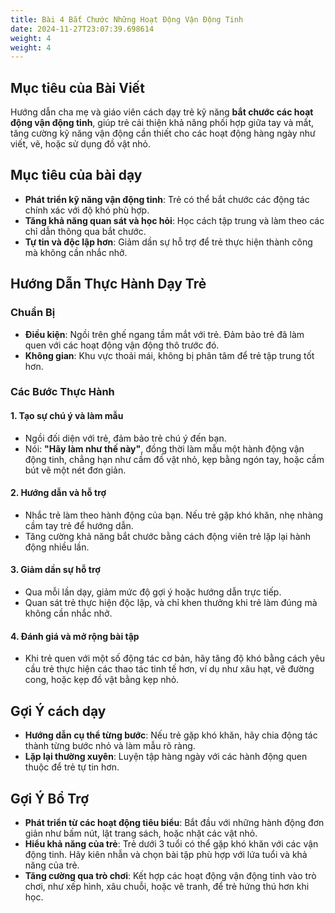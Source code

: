 ```yaml
---
title: Bài 4 Bắt Chước Những Hoạt Động Vận Động Tinh 
date: 2024-11-27T23:07:39.698614
weight: 4
weight: 4
---
```


## Mục tiêu của Bài Viết  

Hướng dẫn cha mẹ và giáo viên cách dạy trẻ kỹ năng **bắt chước các hoạt động vận động tinh**, giúp trẻ cải thiện khả năng phối hợp giữa tay và mắt, tăng cường kỹ năng vận động cần thiết cho các hoạt động hàng ngày như viết, vẽ, hoặc sử dụng đồ vật nhỏ.  

## Mục tiêu của bài dạy  

- **Phát triển kỹ năng vận động tinh**: Trẻ có thể bắt chước các động tác chính xác với độ khó phù hợp.  
- **Tăng khả năng quan sát và học hỏi**: Học cách tập trung và làm theo các chỉ dẫn thông qua bắt chước.  
- **Tự tin và độc lập hơn**: Giảm dần sự hỗ trợ để trẻ thực hiện thành công mà không cần nhắc nhở.  

## Hướng Dẫn Thực Hành Dạy Trẻ  

### Chuẩn Bị  

- **Điều kiện**: Ngồi trên ghế ngang tầm mắt với trẻ. Đảm bảo trẻ đã làm quen với các hoạt động vận động thô trước đó.  
- **Không gian**: Khu vực thoải mái, không bị phân tâm để trẻ tập trung tốt hơn.  

### Các Bước Thực Hành  

#### 1. Tạo sự chú ý và làm mẫu  
- Ngồi đối diện với trẻ, đảm bảo trẻ chú ý đến bạn.  
- Nói: **"Hãy làm như thế này"**, đồng thời làm mẫu một hành động vận động tinh, chẳng hạn như cầm đồ vật nhỏ, kẹp bằng ngón tay, hoặc cầm bút vẽ một nét đơn giản.  

#### 2. Hướng dẫn và hỗ trợ  
- Nhắc trẻ làm theo hành động của bạn. Nếu trẻ gặp khó khăn, nhẹ nhàng cầm tay trẻ để hướng dẫn.  
- Tăng cường khả năng bắt chước bằng cách động viên trẻ lặp lại hành động nhiều lần.  

#### 3. Giảm dần sự hỗ trợ  
- Qua mỗi lần dạy, giảm mức độ gợi ý hoặc hướng dẫn trực tiếp.  
- Quan sát trẻ thực hiện độc lập, và chỉ khen thưởng khi trẻ làm đúng mà không cần nhắc nhở.  

#### 4. Đánh giá và mở rộng bài tập  
- Khi trẻ quen với một số động tác cơ bản, hãy tăng độ khó bằng cách yêu cầu trẻ thực hiện các thao tác tinh tế hơn, ví dụ như xâu hạt, vẽ đường cong, hoặc kẹp đồ vật bằng kẹp nhỏ.  

## Gợi Ý cách dạy  

- **Hướng dẫn cụ thể từng bước**: Nếu trẻ gặp khó khăn, hãy chia động tác thành từng bước nhỏ và làm mẫu rõ ràng.  
- **Lặp lại thường xuyên**: Luyện tập hàng ngày với các hành động quen thuộc để trẻ tự tin hơn.  

## Gợi Ý Bổ Trợ  

- **Phát triển từ các hoạt động tiêu biểu**: Bắt đầu với những hành động đơn giản như bấm nút, lật trang sách, hoặc nhặt các vật nhỏ.  
- **Hiểu khả năng của trẻ**: Trẻ dưới 3 tuổi có thể gặp khó khăn với các vận động tinh. Hãy kiên nhẫn và chọn bài tập phù hợp với lứa tuổi và khả năng của trẻ.  
- **Tăng cường qua trò chơi**: Kết hợp các hoạt động vận động tinh vào trò chơi, như xếp hình, xâu chuỗi, hoặc vẽ tranh, để trẻ hứng thú hơn khi học.  





